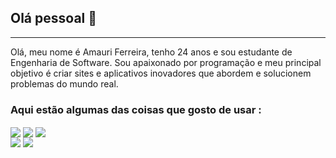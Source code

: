 ## Olá pessoal 👋
<hr>
Olá, meu nome é Amauri Ferreira, tenho 24 anos e sou estudante de Engenharia de Software. Sou apaixonado por programação e meu principal objetivo é criar sites e aplicativos inovadores que abordem e solucionem problemas do mundo real.

### Aqui estão algumas das coisas que gosto de usar :
<div style="display: inline-block">
  <img align="center" src="https://img.shields.io/badge/HTML5-E34F26?style=for-the-badge&logo=html5&logoColor=white"> 
  <img align="center" src="https://img.shields.io/badge/CSS3-1572B6?style=for-the-badge&logo=css3&logoColor=white"> 
  <img align="center" src="https://img.shields.io/badge/JavaScript-F7DF1E?style=for-the-badge&logo=javascript&logoColor=black">
</div>
<br>
<div>
  <img aling="center" src="https://img.shields.io/badge/Java-ED8B00?style=for-the-badge&logo=openjdk&logoColor=white">
  <img aling="center" src="https://img.shields.io/badge/Spring-6DB33F?style=for-the-badge&logo=spring&logoColor=white">
</div>
